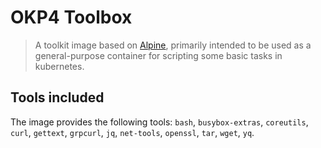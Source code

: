 # OKP4 Toolbox

> A toolkit image based on [Alpine](https://hub.docker.com/_/alpine), primarily intended to be used as a general-purpose container for scripting some basic tasks in kubernetes.

## Tools included

The image provides the following tools: `bash`, `busybox-extras`, `coreutils`, `curl`, `gettext`, `grpcurl`, `jq`, `net-tools`, `openssl`, `tar`, `wget`, `yq`.
